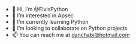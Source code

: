 - 👋 Hi, I’m @ElvisPython
- 👀 I’m interested in Apsec
- 🌱 I’m currently learning Python
- 💞️ I’m looking to collaborate on Python projects
- 📫 You can reach me at danchabi@hotmail.com

<!---
ElvisPython/ElvisPython is a ✨ special ✨ repository because its `README.md` (this file) appears on your GitHub profile.
You can click the Preview link to take a look at your changes.
--->
